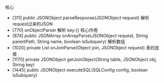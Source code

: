 核心
 - [311] public JSONObject parseResponse(JSONObject request)  解析request过来的JSON
 - [770] onObjectParser 解析 key:{} 核心作用
 - [874] public JSONArray onArrayParse(JSONObject request, String parentPath, String name, boolean isSubquery) 解析数组
 - [1020] private List<Join> onJoinParse(Object join, JSONObject request) 表的连接
 - [1170] private JSONObject getJoinObject(String table, JSONObject obj, String key)
 - [1445] public JSONObject executeSQL(SQLConfig config, boolean isSubquery)
